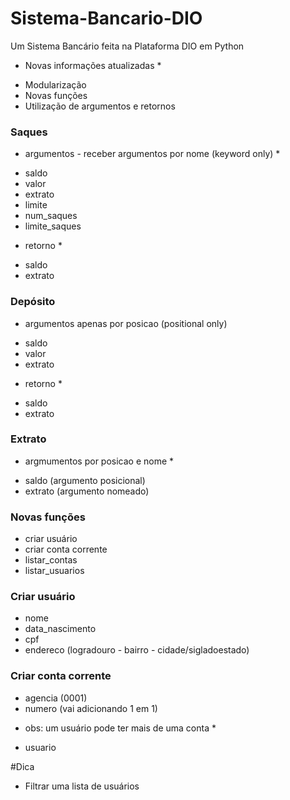 # Sistema-Bancario-DIO
Um Sistema Bancário feita na Plataforma DIO em Python

* Novas informações atualizadas *
- Modularização
- Novas funções
- Utilização de argumentos e retornos

### Saques
* argumentos - receber argumentos por nome (keyword only) *
- saldo
- valor
- extrato
- limite
- num_saques
- limite_saques

* retorno *
- saldo
- extrato

### Depósito
* argumentos apenas por posicao (positional only)
- saldo
- valor
- extrato

* retorno *
- saldo
- extrato

### Extrato
* argmumentos por posicao e nome *
- saldo (argumento posicional)
- extrato (argumento nomeado)


### Novas funções
- criar usuário
- criar conta corrente
- listar_contas
- listar_usuarios

### Criar usuário
- nome
- data_nascimento
- cpf
- endereco (logradouro - bairro - cidade/sigladoestado)


### Criar conta corrente
- agencia (0001)
- numero (vai adicionando 1 em 1)
* obs: um usuário pode ter mais de uma conta *
- usuario

#Dica 
- Filtrar uma lista de usuários

